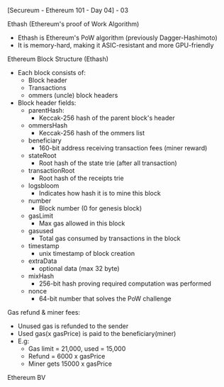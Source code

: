 [Secureum - Ethereum 101 - Day 04] - 03


Ethash (Ethereum's proof of Work Algorithm)

- Ethash is Ethereum's PoW algorithm (previously Dagger-Hashimoto) 
- It is memory-hard, making it ASIC-resistant and more GPU-friendly 

Ethereum Block Structure (Ethash)

- Each block consists of:
    - Block header 
    - Transactions 
    - ommers (uncle) block headers 
- Block header fields:
    - parentHash: 
        - Keccak-256 hash of the parent block's header 
    - ommersHash 
        - Keccak-256 hash of the ommers list 
    - beneficiary 
        - 160-bit address receiving transaction fees (miner reward)
    - stateRoot 
        - Root hash of the state trie (after all transaction) 
    - transactionRoot
        - Root hash of the receipts trie 
    - logsbloom 
        - Indicates how hash it is to mine this block 
    - number 
        - Block number (0 for genesis block) 
    - gasLimit 
        - Max gas allowed in this block 
    - gasused 
        - Total gas consumed by transactions in the block 
    - timestamp 
        - unix timestamp of block creation 
    - extraData 
        - optional data (max 32 byte) 
    - mixHash
        - 256-bit hash proving required computation was performed 
    - nonce
        - 64-bit number that solves the PoW challenge 


Gas refund & miner fees:

- Unused gas is refunded to the sender 
- Used gas(x gasPrice) is paid to the beneficiary(miner)
- E.g:
    - Gas limit = 21,000, used = 15,000
    - Refund = 6000 x gasPrice 
    - Miner gets 15000 x gasPrice 

Ethereum BV